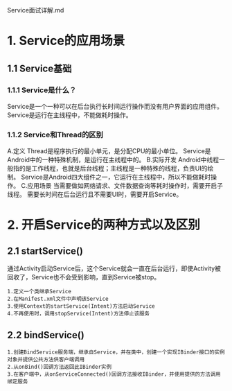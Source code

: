 Service面试详解.md
# 1. Service的应用场景

## 1.1 Service基础

### 1.1.1 Service是什么？
Service是一个一种可以在后台执行长时间运行操作而没有用户界面的应用组件。
Service是运行在主线程中，不能做耗时操作。

### 1.1.2 Service和Thread的区别
A.定义 
Thread是程序执行的最小单元，是分配CPU的最小单位。
Service是Android中的一种特殊机制，是运行在主线程中的。
B.实际开发 
Android中线程一般指的是工作线程，也就是后台线程；主线程是一种特殊的线程，负责UI的绘制。
Service是Android四大组件之一，它运行在主线程中，所以不能做耗时操作。
C.应用场景 
当需要做如网络请求、文件数据查询等耗时操作时，需要开启子线程。
需要长时间在后台运行且不需要UI时，需要开启Service。

# 2. 开启Service的两种方式以及区别

## 2.1 startService()
通过Activity启动Service后，这个Service就会一直在后台运行，即使Activity被回收了，Service也不会受到影响，直到Service被stop。

    1.定义一个类继承Service
    2.在Manifest.xml文件中声明该Service
    3.使用Context的startService(Intent)方法启动Service
    4.不再使用时，调用stopService(Intent)方法停止该服务

## 2.2 bindService()

    1.创建BindService服务端，继承自Service，并在类中，创建一个实现IBinder接口的实例对象并提供公共方法供客户端调用
    2.从onBind()回调方法返回此IBinder实例
    3.在客户端中，从onServiceConnected()回调方法接收IBinder，并使用提供的方法调用绑定服务